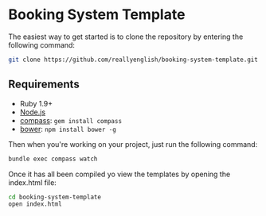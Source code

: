 # Booking System Template

The easiest way to get started is to clone the repository by entering the following command:

```bash
git clone https://github.com/reallyenglish/booking-system-template.git
```

## Requirements

  * Ruby 1.9+
  * [Node.js](http://nodejs.org)
  * [compass](http://compass-style.org/): `gem install compass`
  * [bower](http://bower.io): `npm install bower -g`
  
Then when you're working on your project, just run the following command:

```bash
bundle exec compass watch
```

Once it has all been compiled yo view the templates by opening the index.html file:

```bash
cd booking-system-template
open index.html
```